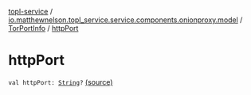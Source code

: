 [topl-service](../../index.md) / [io.matthewnelson.topl_service.service.components.onionproxy.model](../index.md) / [TorPortInfo](index.md) / [httpPort](./http-port.md)

# httpPort

`val httpPort: `[`String`](https://kotlinlang.org/api/latest/jvm/stdlib/kotlin/-string/index.html)`?` [(source)](https://github.com/05nelsonm/TorOnionProxyLibrary-Android/blob/master/topl-service/src/main/java/io/matthewnelson/topl_service/service/components/onionproxy/model/TorPortInfo.kt#L13)